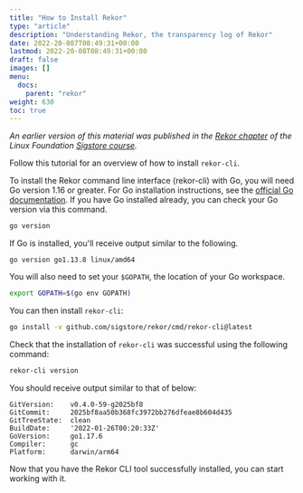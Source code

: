 ```yaml
---
title: "How to Install Rekor"
type: "article"
description: "Understanding Rekor, the transparency log of Rekor"
date: 2022-20-087T08:49:31+00:00
lastmod: 2022-20-08T08:49:31+00:00
draft: false
images: []
menu:
  docs:
    parent: "rekor"
weight: 630
toc: true
---
```


_An earlier version of this material was published in the [Rekor chapter](https://learning.edx.org/course/course-v1:LinuxFoundationX+LFS182x+2T2022/block-v1:LinuxFoundationX+LFS182x+2T2022+type@sequential+block@e785fae1be184e2c929db62dbe7444fa/block-v1:LinuxFoundationX+LFS182x+2T2022+type@vertical+block@a48c33126e2c4ee6ad3bfa6b7bc9c957) of the Linux Foundation [Sigstore course](https://learning.edx.org/course/course-v1:LinuxFoundationX+LFS182x+2T2022/home)._

Follow this tutorial for an overview of how to install `rekor-cli`.

To install the Rekor command line interface (rekor-cli) with Go, you will need Go version 1.16 or greater. For Go installation instructions, see the [official Go documentation](https://go.dev/doc/install). If you have Go installed already, you can check your Go version via this command.

```sh
go version
```

If Go is installed, you'll receive output similar to the following.

```
go version go1.13.8 linux/amd64
```

You will also need to set your `$GOPATH`, the location of your Go workspace.

```sh
export GOPATH=$(go env GOPATH)
```

You can then install `rekor-cli`:

```sh
go install -v github.com/sigstore/rekor/cmd/rekor-cli@latest
```

Check that the installation of `rekor-cli` was successful using the following command:

```sh
rekor-cli version
```

You should receive output similar to that of below:

```
GitVersion:    v0.4.0-59-g2025bf8
GitCommit:     2025bf8aa50b368fc3972bb276dfeae8b604d435
GitTreeState:  clean
BuildDate:     '2022-01-26T00:20:33Z'
GoVersion:     go1.17.6
Compiler:      gc
Platform:      darwin/arm64
```

Now that you have the Rekor CLI tool successfully installed, you can start working with it.

